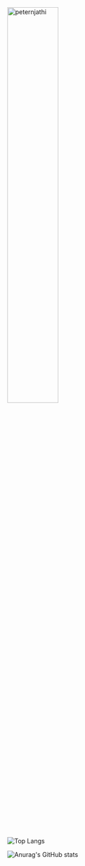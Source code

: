 <img width="48%" src="https://github-readme-stats.vercel.app/api?username=peternjathi&theme=react&hide_border=true&count_private=true&line_height=30&show_icons=true&custom_title=Github%20Stats&border_radius=10&bg_color=0D1117" alt="peternjathi" />

![Top Langs](https://github-readme-stats.vercel.app/api/top-langs/?username=peternjathi&size_weight=0.5&count_weight=0.5)

![Anurag's GitHub stats](https://github-readme-stats.vercel.app/api?username=anuraghazra&show_icons=true)
